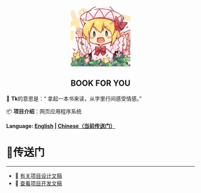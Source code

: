 <p align="center">
  <a href="" target="blank">
    <img src="../ico/projectlogo.jpg" alt="Logo" width="160" height="160">
  </a>
  <h2 align="center" style="font-weight: 600PX">BOOK FOR YOU</h2>
</p>


:open_book: **Tk**的意思是：“ 拿起一本书来读，从字里行间感受情感。”

:package: **项目介绍**：网页应用程序系统

**Language: [English](https://github.com/Asaka-xin/tk-bookstore#readme) | [Chinese（当前传送门）]()**

# 🛫传送门

---

- :page_facing_up: [有关项目设计文稿](https://github.com/Asaka-xin/tk-bookstore/blob/main/doc/Design.md)
- :page_facing_up: [查看项目开发文稿](https://github.com/Asaka-xin/tk-bookstore/blob/main/doc/Developer-document.md)


